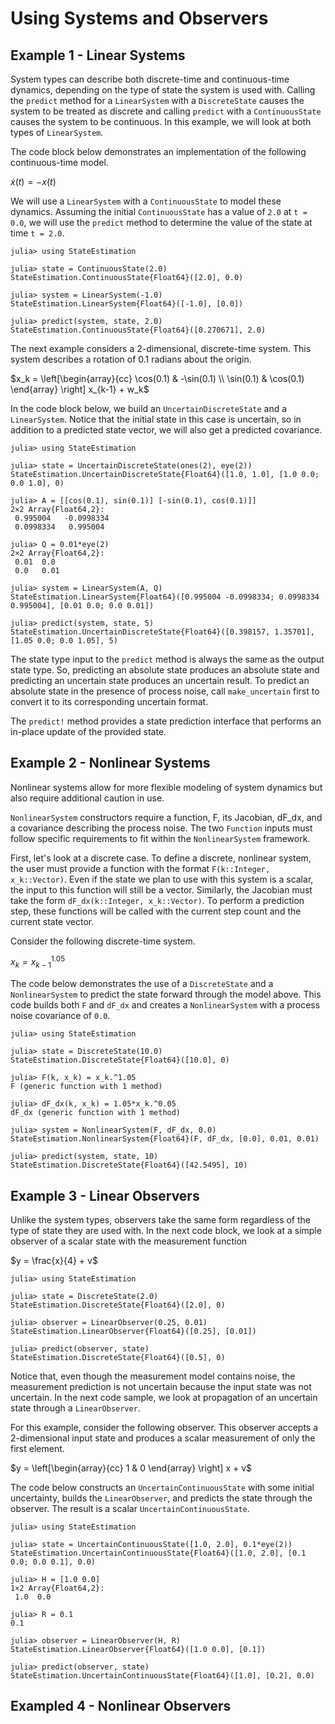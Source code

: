 # Using Systems and Observers


## Example 1 - Linear Systems

System types can describe both discrete-time and continuous-time dynamics,
depending on the type of state the system is used with. Calling the `predict`
method for a `LinearSystem` with a `DiscreteState` causes the system to be
treated as discrete and calling `predict` with a `ContinuousState` causes the
system to be continuous. In this example, we will look at both types of
`LinearSystem`.

The code block below demonstrates an implementation of the following
continuous-time model.

$\dot{x}(t) = -x(t)$

We will use a `LinearSystem` with a `ContinuousState` to model these dynamics.
Assuming the initial `ContinuousState` has a value of `2.0` at `t = 0.0`, we
will use the `predict` method to determine the value of the state at time
`t = 2.0`.

```jldoctest
julia> using StateEstimation

julia> state = ContinuousState(2.0)
StateEstimation.ContinuousState{Float64}([2.0], 0.0)

julia> system = LinearSystem(-1.0)
StateEstimation.LinearSystem{Float64}([-1.0], [0.0])

julia> predict(system, state, 2.0)
StateEstimation.ContinuousState{Float64}([0.270671], 2.0)

```

The next example considers a 2-dimensional, discrete-time system. This system
describes a rotation of 0.1 radians about the origin.

$x_k = \left[\begin{array}{cc} \cos(0.1) & -\sin(0.1) \\ \sin(0.1) & \cos(0.1) \end{array} \right] x_{k-1} + w_k$

In the code block below, we build an `UncertainDiscreteState` and a
`LinearSystem`. Notice that the initial state in this case is uncertain, so
in addition to a predicted state vector, we will also get a predicted
covariance.

```jldoctest
julia> using StateEstimation

julia> state = UncertainDiscreteState(ones(2), eye(2))
StateEstimation.UncertainDiscreteState{Float64}([1.0, 1.0], [1.0 0.0; 0.0 1.0], 0)

julia> A = [[cos(0.1), sin(0.1)] [-sin(0.1), cos(0.1)]]
2×2 Array{Float64,2}:
 0.995004   -0.0998334
 0.0998334   0.995004

julia> Q = 0.01*eye(2)
2×2 Array{Float64,2}:
 0.01  0.0
 0.0   0.01

julia> system = LinearSystem(A, Q)
StateEstimation.LinearSystem{Float64}([0.995004 -0.0998334; 0.0998334 0.995004], [0.01 0.0; 0.0 0.01])

julia> predict(system, state, 5)
StateEstimation.UncertainDiscreteState{Float64}([0.398157, 1.35701], [1.05 0.0; 0.0 1.05], 5)

```

The state type input to the `predict` method is always the same as
the output state type. So, predicting an absolute state produces an absolute
state and predicting an uncertain state produces an uncertain result. To predict
an absolute state in the presence of process noise, call `make_uncertain` first
to convert it to its corresponding uncertain format.

The `predict!` method provides a state prediction interface that performs an
in-place update of the provided state.


## Example 2 - Nonlinear Systems

Nonlinear systems allow for more flexible modeling of system dynamics but also
require additional caution in use.

`NonlinearSystem` constructors require a function, F, its Jacobian, dF_dx, and a
covariance describing the process noise. The two `Function` inputs must follow
specific requirements to fit within the `NonlinearSystem` framework.

First, let's look at a discrete case. To define a discrete, nonlinear system,
the user must provide a function with the format `F(k::Integer, x_k::Vector)`.
Even if the state we plan to use with this system is a scalar, the input to this
function will still be a vector. Similarly, the Jacobian must take the form
`dF_dx(k::Integer, x_k::Vector)`. To perform a prediction step, these functions
will be called with the current step count and the current state vector.

Consider the following discrete-time system.

$x_k = x_{k-1}^{1.05}$

The code below demonstrates the use of a `DiscreteState` and a `NonlinearSystem`
to predict the state forward through the model above. This code builds both `F`
and `dF_dx` and creates a `NonlinearSystem` with a process noise covariance of
`0.0`.

```jldoctest
julia> using StateEstimation

julia> state = DiscreteState(10.0)
StateEstimation.DiscreteState{Float64}([10.0], 0)

julia> F(k, x_k) = x_k.^1.05
F (generic function with 1 method)

julia> dF_dx(k, x_k) = 1.05*x_k.^0.05
dF_dx (generic function with 1 method)

julia> system = NonlinearSystem(F, dF_dx, 0.0)
StateEstimation.NonlinearSystem{Float64}(F, dF_dx, [0.0], 0.01, 0.01)

julia> predict(system, state, 10)
StateEstimation.DiscreteState{Float64}([42.5495], 10)

```


## Example 3 - Linear Observers

Unlike the system types, observers take the same form regardless of the type of
state they are used with. In the next code block, we look at a simple observer
of a scalar state with the measurement function

$y = \frac{x}{4} + v$

```jldoctest
julia> using StateEstimation

julia> state = DiscreteState(2.0)
StateEstimation.DiscreteState{Float64}([2.0], 0)

julia> observer = LinearObserver(0.25, 0.01)
StateEstimation.LinearObserver{Float64}([0.25], [0.01])

julia> predict(observer, state)
StateEstimation.DiscreteState{Float64}([0.5], 0)

```

Notice that, even though the measurement model contains noise, the measurement
prediction is not uncertain because the input state was not uncertain. In the
next code sample, we look at propagation of an uncertain state through a
`LinearObserver`.

For this example, consider the following observer. This observer accepts a
2-dimensional input state and produces a scalar measurement of only the first
element.

$y = \left[\begin{array}{cc} 1 & 0 \end{array} \right] x + v$

The code below constructs an `UncertainContinuousState` with some initial
uncertainty, builds the `LinearObserver`, and predicts the state through the
observer. The result is a scalar `UncertainContinuousState`.

```jldoctest
julia> using StateEstimation

julia> state = UncertainContinuousState([1.0, 2.0], 0.1*eye(2))
StateEstimation.UncertainContinuousState{Float64}([1.0, 2.0], [0.1 0.0; 0.0 0.1], 0.0)

julia> H = [1.0 0.0]
1×2 Array{Float64,2}:
 1.0  0.0

julia> R = 0.1
0.1

julia> observer = LinearObserver(H, R)
StateEstimation.LinearObserver{Float64}([1.0 0.0], [0.1])

julia> predict(observer, state)
StateEstimation.UncertainContinuousState{Float64}([1.0], [0.2], 0.0)

```

## Exampled 4 - Nonlinear Observers
